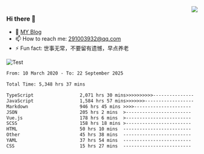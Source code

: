 <img align='right' src='https://github-readme-stats.vercel.app/api?username=niaogege&show_icons=true&theme=radical'/>

### Hi there 👋

- 🌱 [MY Blog](https://bythewayer.com/)
- 📫 How to reach me: 291003932@qq.com
- ⚡ Fun fact:  世事无常，不要留有遗憾，早点养老

![Test](https://github-readme-stats.vercel.app/api/top-langs/?username=niaogege&layout=compact)

<!--START_SECTION:waka-->

```txt
From: 10 March 2020 - To: 22 September 2025

Total Time: 5,348 hrs 37 mins

TypeScript                 2,071 hrs 30 mins>>>>>>>>>>---------------   38.73 %
JavaScript                 1,584 hrs 57 mins>>>>>>>------------------   29.63 %
Markdown                   946 hrs 45 mins >>>>---------------------   17.70 %
JSON                       205 hrs 2 mins  >------------------------   03.83 %
Vue.js                     178 hrs 6 mins  >------------------------   03.33 %
SCSS                       158 hrs 18 mins >------------------------   02.96 %
HTML                       50 hrs 10 mins  -------------------------   00.94 %
Other                      45 hrs 38 mins  -------------------------   00.85 %
YAML                       37 hrs 54 mins  -------------------------   00.71 %
CSS                        15 hrs 27 mins  -------------------------   00.29 %
```

<!--END_SECTION:waka-->
